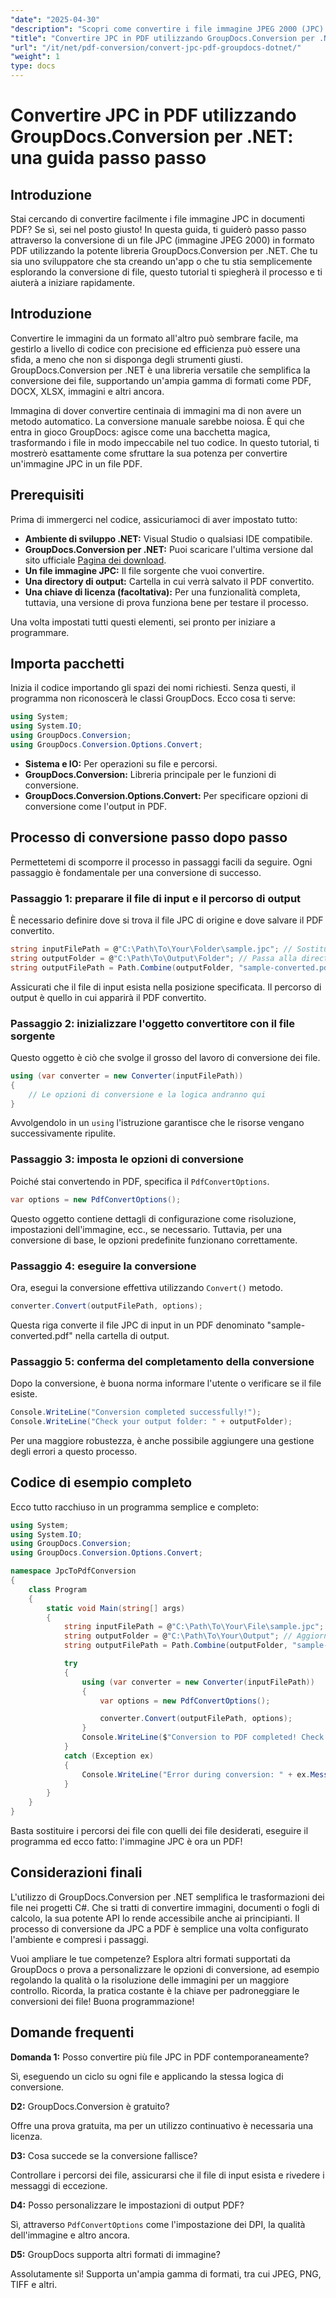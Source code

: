 ```yaml
---
"date": "2025-04-30"
"description": "Scopri come convertire i file immagine JPEG 2000 (JPC) in PDF utilizzando GroupDocs.Conversion per .NET. Segui questa guida dettagliata per semplificare l'elaborazione dei tuoi documenti."
"title": "Convertire JPC in PDF utilizzando GroupDocs.Conversion per .NET&#58; una guida passo passo"
"url": "/it/net/pdf-conversion/convert-jpc-pdf-groupdocs-dotnet/"
"weight": 1
type: docs
---
```

# Convertire JPC in PDF utilizzando GroupDocs.Conversion per .NET: una guida passo passo

## Introduzione

Stai cercando di convertire facilmente i file immagine JPC in documenti PDF? Se sì, sei nel posto giusto! In questa guida, ti guiderò passo passo attraverso la conversione di un file JPC (immagine JPEG 2000) in formato PDF utilizzando la potente libreria GroupDocs.Conversion per .NET. Che tu sia uno sviluppatore che sta creando un'app o che tu stia semplicemente esplorando la conversione di file, questo tutorial ti spiegherà il processo e ti aiuterà a iniziare rapidamente.


## Introduzione

Convertire le immagini da un formato all'altro può sembrare facile, ma gestirlo a livello di codice con precisione ed efficienza può essere una sfida, a meno che non si disponga degli strumenti giusti. GroupDocs.Conversion per .NET è una libreria versatile che semplifica la conversione dei file, supportando un'ampia gamma di formati come PDF, DOCX, XLSX, immagini e altri ancora.

Immagina di dover convertire centinaia di immagini ma di non avere un metodo automatico. La conversione manuale sarebbe noiosa. È qui che entra in gioco GroupDocs: agisce come una bacchetta magica, trasformando i file in modo impeccabile nel tuo codice. In questo tutorial, ti mostrerò esattamente come sfruttare la sua potenza per convertire un'immagine JPC in un file PDF.


## Prerequisiti

Prima di immergerci nel codice, assicuriamoci di aver impostato tutto:

- **Ambiente di sviluppo .NET:** Visual Studio o qualsiasi IDE compatibile.
- **GroupDocs.Conversion per .NET:** Puoi scaricare l'ultima versione dal sito ufficiale [Pagina dei download](https://releases.groupdocs.com/conversion/net/).
- **Un file immagine JPC:** Il file sorgente che vuoi convertire.
- **Una directory di output:** Cartella in cui verrà salvato il PDF convertito.
- **Una chiave di licenza (facoltativa):** Per una funzionalità completa, tuttavia, una versione di prova funziona bene per testare il processo.

Una volta impostati tutti questi elementi, sei pronto per iniziare a programmare.


## Importa pacchetti

Inizia il codice importando gli spazi dei nomi richiesti. Senza questi, il programma non riconoscerà le classi GroupDocs. Ecco cosa ti serve:

```csharp
using System;
using System.IO;
using GroupDocs.Conversion;
using GroupDocs.Conversion.Options.Convert;
```

- **Sistema e IO:** Per operazioni su file e percorsi.
- **GroupDocs.Conversion:** Libreria principale per le funzioni di conversione.
- **GroupDocs.Conversion.Options.Convert:** Per specificare opzioni di conversione come l'output in PDF.


## Processo di conversione passo dopo passo

Permettetemi di scomporre il processo in passaggi facili da seguire. Ogni passaggio è fondamentale per una conversione di successo.


### Passaggio 1: preparare il file di input e il percorso di output

È necessario definire dove si trova il file JPC di origine e dove salvare il PDF convertito.

```csharp
string inputFilePath = @"C:\Path\To\Your\Folder\sample.jpc"; // Sostituisci con il percorso effettivo del tuo file
string outputFolder = @"C:\Path\To\Output\Folder"; // Passa alla directory di output
string outputFilePath = Path.Combine(outputFolder, "sample-converted.pdf");
```

Assicurati che il file di input esista nella posizione specificata. Il percorso di output è quello in cui apparirà il PDF convertito.


### Passaggio 2: inizializzare l'oggetto convertitore con il file sorgente

Questo oggetto è ciò che svolge il grosso del lavoro di conversione dei file.

```csharp
using (var converter = new Converter(inputFilePath))
{
    // Le opzioni di conversione e la logica andranno qui
}
```

Avvolgendolo in un `using` l'istruzione garantisce che le risorse vengano successivamente ripulite.


### Passaggio 3: imposta le opzioni di conversione

Poiché stai convertendo in PDF, specifica il `PdfConvertOptions`.

```csharp
var options = new PdfConvertOptions();
```

Questo oggetto contiene dettagli di configurazione come risoluzione, impostazioni dell'immagine, ecc., se necessario. Tuttavia, per una conversione di base, le opzioni predefinite funzionano correttamente.


### Passaggio 4: eseguire la conversione

Ora, esegui la conversione effettiva utilizzando `Convert()` metodo.

```csharp
converter.Convert(outputFilePath, options);
```

Questa riga converte il file JPC di input in un PDF denominato "sample-converted.pdf" nella cartella di output.


### Passaggio 5: conferma del completamento della conversione

Dopo la conversione, è buona norma informare l'utente o verificare se il file esiste.

```csharp
Console.WriteLine("Conversion completed successfully!");
Console.WriteLine("Check your output folder: " + outputFolder);
```

Per una maggiore robustezza, è anche possibile aggiungere una gestione degli errori a questo processo.


## Codice di esempio completo

Ecco tutto racchiuso in un programma semplice e completo:

```csharp
using System;
using System.IO;
using GroupDocs.Conversion;
using GroupDocs.Conversion.Options.Convert;

namespace JpcToPdfConversion
{
    class Program
    {
        static void Main(string[] args)
        {
            string inputFilePath = @"C:\Path\To\Your\File\sample.jpc"; // Aggiorna percorso
            string outputFolder = @"C:\Path\To\Your\Output"; // Aggiorna percorso
            string outputFilePath = Path.Combine(outputFolder, "sample-converted.pdf");

            try
            {
                using (var converter = new Converter(inputFilePath))
                {
                    var options = new PdfConvertOptions();

                    converter.Convert(outputFilePath, options);
                }
                Console.WriteLine($"Conversion to PDF completed! Check: {outputFilePath}");
            }
            catch (Exception ex)
            {
                Console.WriteLine("Error during conversion: " + ex.Message);
            }
        }
    }
}
```

Basta sostituire i percorsi dei file con quelli dei file desiderati, eseguire il programma ed ecco fatto: l'immagine JPC è ora un PDF!


## Considerazioni finali

L'utilizzo di GroupDocs.Conversion per .NET semplifica le trasformazioni dei file nei progetti C#. Che si tratti di convertire immagini, documenti o fogli di calcolo, la sua potente API lo rende accessibile anche ai principianti. Il processo di conversione da JPC a PDF è semplice una volta configurato l'ambiente e compresi i passaggi.

Vuoi ampliare le tue competenze? Esplora altri formati supportati da GroupDocs o prova a personalizzare le opzioni di conversione, ad esempio regolando la qualità o la risoluzione delle immagini per un maggiore controllo. Ricorda, la pratica costante è la chiave per padroneggiare le conversioni dei file! Buona programmazione!


## Domande frequenti  

**Domanda 1:** Posso convertire più file JPC in PDF contemporaneamente?  

Sì, eseguendo un ciclo su ogni file e applicando la stessa logica di conversione.

**D2:** GroupDocs.Conversion è gratuito?  

Offre una prova gratuita, ma per un utilizzo continuativo è necessaria una licenza.

**D3:** Cosa succede se la conversione fallisce?  

Controllare i percorsi dei file, assicurarsi che il file di input esista e rivedere i messaggi di eccezione.

**D4:** Posso personalizzare le impostazioni di output PDF?  

Sì, attraverso `PdfConvertOptions` come l'impostazione dei DPI, la qualità dell'immagine e altro ancora.

**D5:** GroupDocs supporta altri formati di immagine?  

Assolutamente sì! Supporta un'ampia gamma di formati, tra cui JPEG, PNG, TIFF e altri.